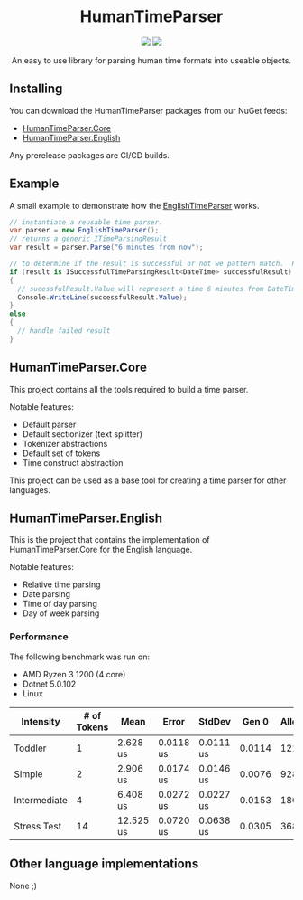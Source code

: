 <div align="center">
  <h1>HumanTimeParser</h1>
  <img src="https://img.shields.io/github/workflow/status/Zackattak01/HumanTimeParser/publish/main"/>
  <img src="https://img.shields.io/tokei/lines/github/Zackattak01/HumanTimeParser"/>
  <p>An easy to use library for parsing human time formats into useable objects.</p>
</div>

## Installing
You can download the HumanTimeParser packages from our NuGet feeds:
* [HumanTimeParser.Core](https://www.nuget.org/packages/HumanTimeParser.Core/)
* [HumanTimeParser.English](https://www.nuget.org/packages/HumanTimeParser.English)

Any prerelease packages are CI/CD builds.

## Example
A small example to demonstrate how the [EnglishTimeParser](https://github.com/Zackattak01/HumanTimeParser/blob/main/src/HumanTimeParser.English/EnglishTimeParser.cs) works.
```csharp
// instantiate a reusable time parser.
var parser = new EnglishTimeParser();
// returns a generic ITimeParsingResult
var result = parser.Parse("6 minutes from now"); 

// to determine if the result is successful or not we pattern match.  Pattern matching for DefaultTimeParsingResult also works.
if (result is ISuccessfulTimeParsingResult<DateTime> successfulResult) 
{
  // sucessfulResult.Value will represent a time 6 minutes from DateTime.Now
  Console.WriteLine(successfulResult.Value); 
}
else
{
  // handle failed result
}
```

## HumanTimeParser.Core
This project contains all the tools required to build a time parser.

Notable features:
* Default parser
* Default sectionizer (text splitter)
* Tokenizer abstractions
* Default set of tokens
* Time construct abstraction

This project can be used as a base tool for creating a time parser for other languages.

## HumanTimeParser.English
This is the project that contains the implementation of HumanTimeParser.Core for the English language.

Notable features:
* Relative time parsing
* Date parsing
* Time of day parsing
* Day of week parsing

### Performance
The following benchmark was run on:
* AMD Ryzen 3 1200 (4 core)
* Dotnet 5.0.102
* Linux

|    Intensity |  # of Tokens |      Mean |     Error |    StdDev |  Gen 0 | Allocated |
|------------- |--------------|-----------|-----------|-----------|--------|-----------|
|      Toddler |            1 | 2.628 us  | 0.0118 us | 0.0111 us | 0.0114 | 1216 B    |
|       Simple |            2 | 2.906 us  | 0.0174 us | 0.0146 us | 0.0076 | 928 B     |
| Intermediate |            4 | 6.408 us  | 0.0272 us | 0.0227 us | 0.0153 | 1808 B    |
|  Stress Test |           14 | 12.525 us | 0.0720 us | 0.0638 us | 0.0305 | 3688 B    |

## Other language implementations
None ;)
